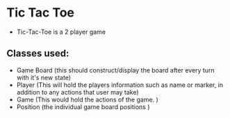 ﻿# Tic Tac Toe

* Tic-Tac-Toe is a 2 player game
## Classes used:
* Game Board (this should construct/display the board after every turn with it's new state)
* Player (This will hold the players information such as name or marker, in addition to any actions that user may take)
* Game (This would hold the actions of the game. )
* Position (the individual game board positions )